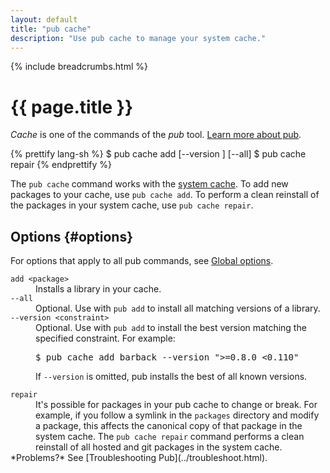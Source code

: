 ```yaml
---
layout: default
title: "pub cache"
description: "Use pub cache to manage your system cache."
---
```


{% include breadcrumbs.html %}

# {{ page.title }}

_Cache_ is one of the commands of the _pub_ tool.
[Learn more about pub](/tools/pub/).

{% prettify lang-sh %}
$ pub cache add <package> [--version <constraint>] [--all]
$ pub cache repair
{% endprettify %}

The `pub cache` command works with the
[system cache](/tools/pub/glossary.html#system-cache).
To add new packages to your cache, use `pub cache add`.
To perform a clean reinstall of the packages in your system cache,
use `pub cache repair`.

## Options {#options}

For options that apply to all pub commands, see
[Global options](/tools/pub/cmd/#global-options).

<dl>
<dt><code>add &lt;package&gt;</code></dt>
<dd>Installs a library in your cache.</dd>

<dt><code>--all</code></dt>
<dd>Optional. Use with <code>pub add</code> to install all
matching versions of a library.</dd>

<dt><code>--version &lt;constraint&gt;</code></dt>
<dd>Optional. Use with <code>pub add</code> to install the best
version matching the specified constraint. For example:

<pre>
$ pub cache add barback --version "&gt;=0.8.0 &lt;0.110"
</pre>

If <code>--version</code> is omitted, pub installs the best of all known
versions.</dd>

<dt><code>repair</code></dt>
<dd>It's possible for packages in your pub cache to change or break.
For example, if you follow a symlink in the <code>packages</code> directory
and modify a package, this affects the canonical copy of that package in
the system cache. The <code>pub cache repair</code> command performs a clean
reinstall of all hosted and git packages in the system cache.</dd>

<aside class="alert alert-info" markdown="1">
*Problems?*
See [Troubleshooting Pub](../troubleshoot.html).
</aside>
